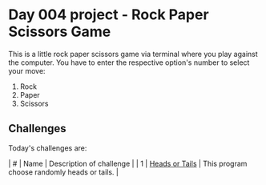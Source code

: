 # Day 004 project - Rock Paper Scissors Game

This is a little rock paper scissors game via terminal where you play against the computer. You have to enter the respective option's number to select your move:
1. Rock
2. Paper
3. Scissors

## Challenges

Today's challenges are:

| # | Name | Description of challenge |
| 1 | [Heads or Tails](../challenges//challenge1.py) | This program choose randomly heads or tails. |

